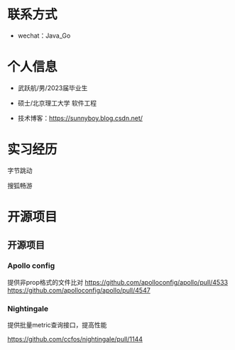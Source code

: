 

# 联系方式

- wechat：Java_Go

# 个人信息

 - 武跃航/男/2023届毕业生
 
 - 硕士/北京理工大学 软件工程
 
 - 技术博客：https://sunnyboy.blog.csdn.net/


# 实习经历

  字节跳动
  
  搜狐畅游
# 开源项目

## 开源项目
### Apollo config

提供非prop格式的文件比对
https://github.com/apolloconfig/apollo/pull/4533
https://github.com/apolloconfig/apollo/pull/4547

### Nightingale

提供批量metric查询接口，提高性能

https://github.com/ccfos/nightingale/pull/1144
